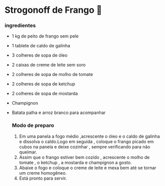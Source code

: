 # Strogonoff de Frango :chicken:

### ingredientes

- 1 kg de peito de frango sem pele

- 1 tablete de caldo de galinha

- 3 colheres de sopa de óleo

- 2 caixas de creme de leite sem soro

- 2 colheres de sopa de molho de tomate

- 2 colheres de sopa de ketchup

- 2 colheres de sopa de mostarda

- Champignon

- Batata palha e arroz branco para acompanhar

  ### Modo de preparo

  1. Em uma panela a fogo médio ,acrescente o óleo e o caldo de galinha e dissolva o caldo.Logo em seguida , coloque o frango picado em cubos na panela e deixe cozinhar , sempre verificando para não queimar.
  2. Assim que o frango estiver bem cozido , acrescente o molho de tomate , o ketchup , a mostarda e champignon a gosto.
  3. Abaixe o fogo e coloque o creme de leite e mexa bem até se tornar um creme homogêneo.
  4. Está pronto para servir.













